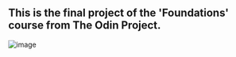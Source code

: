 <h2> This is the final project of the 'Foundations' course from The Odin Project. </h2>

![image](https://github.com/btyneo/theodinproject/assets/137136557/9c03093c-c18e-48a6-aa83-060f41c49731)
